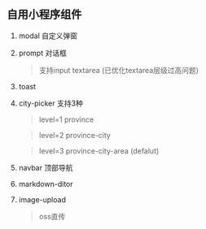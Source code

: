 ## 自用小程序组件

1. modal 自定义弹窗

2. prompt 对话框
	> 支持input textarea (已优化textarea层级过高问题)

3. toast

4. city-picker
	支持3种

	> level=1 province 

	> level=2 province-city 

	> level=3 province-city-area (defalut)

5. navbar 顶部导航

6. markdown-ditor

7. image-upload
	> oss直传

